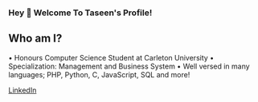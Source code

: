 ### Hey 👋 Welcome To Taseen's Profile!

## Who am I?
• Honours Computer Science Student at Carleton University
• Specialization: Management and Business System
• Well versed in many languages; PHP, Python, C, JavaScript, SQL and more!

[LinkedIn](https://www.linkedin.com/in/taseen-waseq-606b04208/) 
